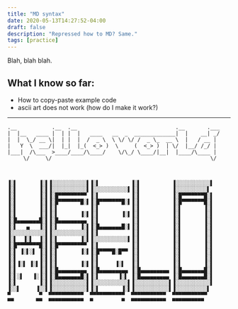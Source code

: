 ```yaml
---
title: "MD syntax"
date: 2020-05-13T14:27:52-04:00
draft: false
description: "Repressed how to MD? Same."
tags: [practice]
---
```


Blah, blah blah.

##  What I know so far:
- How to copy-paste example code
- ascii art does not work (how do I make it work?)

---
    .__           .__  .__                               .__       .___
    |  |__   ____ |  | |  |   ____   __  _  _____________|  |    __| _/
    |  |  \_/ __ \|  | |  |  /  _ \  \ \/ \/ /  _ \_  __ \  |   / __ | 
    |   Y  \  ___/|  |_|  |_(  <_> )  \     (  <_> )  | \/  |__/ /_/ | 
    |___|  /\___  >____/____/\____/    \/\_/ \____/|__|  |____/\____ | 
         \/     \/                                                  \/ 



    ▐░▌       ▐░▌▐░░░░░░░░░░░▌▐░▌          ▐░▌          ▐░░░░░░░░░░░▌     ▐░▌       ▐░▌▐░░░░░░░░░░░▌▐░░░░░░░░░░░▌▐░▌          ▐░░░░░░░░░░▌ 
    ▐░▌       ▐░▌▐░█▀▀▀▀▀▀▀▀▀ ▐░▌          ▐░▌          ▐░█▀▀▀▀▀▀▀█░▌     ▐░▌       ▐░▌▐░█▀▀▀▀▀▀▀█░▌▐░█▀▀▀▀▀▀▀█░▌▐░▌          ▐░█▀▀▀▀▀▀▀█░▌
    ▐░▌       ▐░▌▐░▌          ▐░▌          ▐░▌          ▐░▌       ▐░▌     ▐░▌       ▐░▌▐░▌       ▐░▌▐░▌       ▐░▌▐░▌          ▐░▌       ▐░▌
    ▐░█▄▄▄▄▄▄▄█░▌▐░█▄▄▄▄▄▄▄▄▄ ▐░▌          ▐░▌          ▐░▌       ▐░▌     ▐░▌   ▄   ▐░▌▐░▌       ▐░▌▐░█▄▄▄▄▄▄▄█░▌▐░▌          ▐░▌       ▐░▌
    ▐░░░░░░░░░░░▌▐░░░░░░░░░░░▌▐░▌          ▐░▌          ▐░▌       ▐░▌     ▐░▌  ▐░▌  ▐░▌▐░▌       ▐░▌▐░░░░░░░░░░░▌▐░▌          ▐░▌       ▐░▌
    ▐░█▀▀▀▀▀▀▀█░▌▐░█▀▀▀▀▀▀▀▀▀ ▐░▌          ▐░▌          ▐░▌       ▐░▌     ▐░▌ ▐░▌░▌ ▐░▌▐░▌       ▐░▌▐░█▀▀▀▀█░█▀▀ ▐░▌          ▐░▌       ▐░▌
    ▐░▌       ▐░▌▐░▌          ▐░▌          ▐░▌          ▐░▌       ▐░▌     ▐░▌▐░▌ ▐░▌▐░▌▐░▌       ▐░▌▐░▌     ▐░▌  ▐░▌          ▐░▌       ▐░▌
    ▐░▌       ▐░▌▐░█▄▄▄▄▄▄▄▄▄ ▐░█▄▄▄▄▄▄▄▄▄ ▐░█▄▄▄▄▄▄▄▄▄ ▐░█▄▄▄▄▄▄▄█░▌     ▐░▌░▌   ▐░▐░▌▐░█▄▄▄▄▄▄▄█░▌▐░▌      ▐░▌ ▐░█▄▄▄▄▄▄▄▄▄ ▐░█▄▄▄▄▄▄▄█░▌
    ▐░▌       ▐░▌▐░░░░░░░░░░░▌▐░░░░░░░░░░░▌▐░░░░░░░░░░░▌▐░░░░░░░░░░░▌     ▐░░▌     ▐░░▌▐░░░░░░░░░░░▌▐░▌       ▐░▌▐░░░░░░░░░░░▌▐░░░░░░░░░░▌ 
    ▀         ▀  ▀▀▀▀▀▀▀▀▀▀▀  ▀▀▀▀▀▀▀▀▀▀▀  ▀▀▀▀▀▀▀▀▀▀▀  ▀▀▀▀▀▀▀▀▀▀▀       ▀▀       ▀▀  ▀▀▀▀▀▀▀▀▀▀▀  ▀         ▀  ▀▀▀▀▀▀▀▀▀▀▀  ▀▀▀▀▀▀▀▀▀▀  
 


